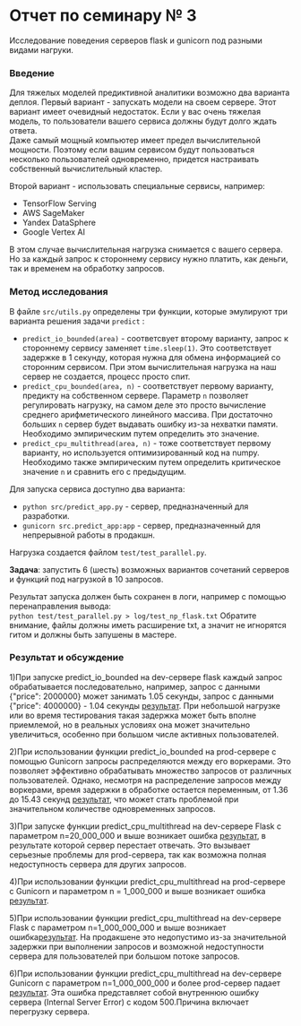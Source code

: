 # Отчет по семинару № 3
Исследование поведения серверов flask и gunicorn под разными видами нагруки.  

### Введение
Для тяжелых моделей предиктивной аналитики возможно два варианта деплоя. 
Первый вариант - запускать модели на своем сервере. 
Этот вариант имеет очевидный недостаток. 
Если у вас очень тяжелая модель, то пользователи вашего сервиса должны будут долго ждать ответа.  
Даже самый мощный компьютер имеет предел вычислительной мощности. 
Поэтому если вашим сервисом будут пользоваться несколько пользователей одновременно, придется настраивать собственный вычислительный кластер. 

Второй вариант - использовать специальные сервисы, например:  
- TensorFlow Serving
- AWS SageMaker
- Yandex DataSphere
- Google Vertex AI

В этом случае вычислительная нагрузка снимается с вашего сервера. 
Но за каждый запрос к стороннему сервису нужно платить, как деньги, так и временем на обработку запросов. 

### Метод исследования
В файле `src/utils.py` определены три функции, которые эмулируют три варианта решения задачи `predict` :
- `predict_io_bounded(area)` - соответсвует второму варианту, запрос к стороннему сервису заменяет `time.sleep(1)`. 
Это соответствует задержке в 1 секунду, которая нужна для обмена информацией со сторонним сервисом. 
При этом вычислительная нагрузка на наш сервер не создается, процесс просто спит. 
- `predict_cpu_bounded(area, n)` - соответствует первому варианту, предикту на собственном сервере. 
Параметр `n` позволяет регулировать нагрузку, на самом деле это просто вычисление среднего арифметического линейного массива. 
При достаточно больших `n` сервер будет выдавать ошибку из-за нехватки памяти. 
Необходимо эмпирическим путем определить это значение. 
- `predict_cpu_multithread(area, n)` - тоже соответствует первому варианту, но используется оптимизированный код на numpy. 
Необходимо также эмпирическим путем определить критическое значение `n` и сравнить его с предыдущим. 

Для запуска сервиса доступно два варианта: 
- `python src/predict_app.py` - сервер, предназначенный для разработки. 
- `gunicorn src.predict_app:app` - сервер, предназначенный для непрерывной работы в продакшн. 

Нагрузка создается файлом `test/test_parallel.py`.  

**Задача**: запустить 6 (шесть) возможных вариантов сочетаний серверов и функций под нагрузкой в 10 запросов. 

Результат запуска должен быть сохранен в логи, например с помощью перенаправления вывода:  
`python test/test_parallel.py > log/test_np_flask.txt` 
Обратите внимание, файлы должны иметь расширение txt, а значит не игнорятся гитом и должны быть запушены в мастере.  

### Результат и обсуждение
1)При запуске predict_io_bounded на dev-сервере flask каждый запрос обрабатывается последовательно,  например, запрос с данными {"price": 2000000} может занимать 1.05 секунды, запрос с данными {"price": 4000000} - 1.04 секунды [результат](../log/test_np_flask1.txt). 
При небольшой нагрузке или во время тестирования такая задержка может быть вполне приемлемой, но в реальных условиях она может значительно увеличиться, особенно при большом числе активных пользователей.

2)При использовании функции predict_io_bounded на prod-сервере с помощью Gunicorn запросы распределяются между его воркерами. Это позволяет эффективно обрабатывать множество запросов от различных пользователей.
Однако, несмотря на распределение запросов между воркерами, время задержки в обработке остается переменным, от 1.36 до 15.43 секунд [результат](log/test_gunicorn1.txt), что может стать проблемой при значительном количестве одновременных запросов.

3)При запуске функции predict_cpu_multithread на dev-сервере Flask с параметром n=20_000_000 и выше возникает ошибка [результат](log/test_np_flask2.txt), в результате которой сервер перестает отвечать. Это вызывает серьезные проблемы для prod-сервера, так как возможна полная недоступность сервера для других запросов.

4)При использовании функции predict_cpu_multithread на prod-сервере с Gunicorn и параметром n = 1_000_000 и выше возникает ошибка [результат](log/test_gunicorn2.txt).

5)При использовании функции predict_cpu_multithread на dev-сервере Flask с параметром n=1_000_000_000 и выше возникает ошибка[результат](log/test_np_flask3.txt).
На продакшене это недопустимо из-за значительной задержки при выполнении запросов и возможной недоступности сервера для пользователей при большом потоке запросов.

6)При использовании функции predict_cpu_multithread на dev-сервере Gunicorn c параметром n=1_000_000_000 и более prod-сервер падает [результат](log/test_gunicorn3.txt).
Эта ошибка представляет собой внутреннюю ошибку сервера (Internal Server Error) с кодом 500.Причина включает перегрузку сервера.    